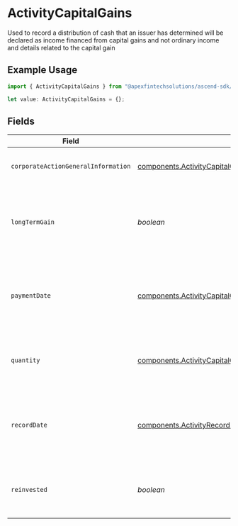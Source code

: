 # ActivityCapitalGains

Used to record a distribution of cash that an issuer has determined will be declared as income financed from capital gains and not ordinary income and details related to the capital gain

## Example Usage

```typescript
import { ActivityCapitalGains } from "@apexfintechsolutions/ascend-sdk/models/components";

let value: ActivityCapitalGains = {};
```

## Fields

| Field                                                                                                                                                | Type                                                                                                                                                 | Required                                                                                                                                             | Description                                                                                                                                          | Example                                                                                                                                              |
| ---------------------------------------------------------------------------------------------------------------------------------------------------- | ---------------------------------------------------------------------------------------------------------------------------------------------------- | ---------------------------------------------------------------------------------------------------------------------------------------------------- | ---------------------------------------------------------------------------------------------------------------------------------------------------- | ---------------------------------------------------------------------------------------------------------------------------------------------------- |
| `corporateActionGeneralInformation`                                                                                                                  | [components.ActivityCapitalGainsCorporateActionGeneralInformation](../../models/components/activitycapitalgainscorporateactiongeneralinformation.md) | :heavy_minus_sign:                                                                                                                                   | Common fields for corporate actions                                                                                                                  |                                                                                                                                                      |
| `longTermGain`                                                                                                                                       | *boolean*                                                                                                                                            | :heavy_minus_sign:                                                                                                                                   | Can indicate the capital gain is eligible for preferential tax treatment                                                                             | false                                                                                                                                                |
| `paymentDate`                                                                                                                                        | [components.ActivityCapitalGainsPaymentDate](../../models/components/activitycapitalgainspaymentdate.md)                                             | :heavy_minus_sign:                                                                                                                                   | The anticipated payment date at the depository                                                                                                       | {<br/>"day": 14,<br/>"month": 5,<br/>"year": 2024<br/>}                                                                                              |
| `quantity`                                                                                                                                           | [components.ActivityCapitalGainsQuantity](../../models/components/activitycapitalgainsquantity.md)                                                   | :heavy_minus_sign:                                                                                                                                   | The position on which the corporate action was paid                                                                                                  | {<br/>"value": "0.25"<br/>}                                                                                                                          |
| `recordDate`                                                                                                                                         | [components.ActivityRecordDate](../../models/components/activityrecorddate.md)                                                                       | :heavy_minus_sign:                                                                                                                                   | The date on which positions are recorded in order to calculate entitlement                                                                           | {<br/>"day": 14,<br/>"month": 5,<br/>"year": 2024<br/>}                                                                                              |
| `reinvested`                                                                                                                                         | *boolean*                                                                                                                                            | :heavy_minus_sign:                                                                                                                                   | Indicates whether the cash dividend was reinvested                                                                                                   | false                                                                                                                                                |